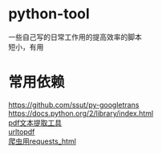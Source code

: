 # python-tool
一些自己写的日常工作用的提高效率的脚本           
短小，有用               
# 常用依赖
https://github.com/ssut/py-googletrans         
https://docs.python.org/2/library/index.html    
[pdf文本提取工具](https://github.com/euske/pdfminer)    
[urltopdf](https://pdfcrowd.com/api/html-to-pdf-python/)  
[爬虫用requests_html](https://github.com/psf/requests-html) 
